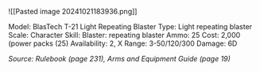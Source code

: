 ![[Pasted image 20241021183936.png]]


Model: BlasTech T-21 Light Repeating Blaster
Type: Light repeating blaster
Scale: Character
Skill: Blaster: repeating blaster
Ammo: 25
Cost: 2,000 (power packs (25)
Availability: 2, X
Range: 3-50/120/300
Damage: 6D

*Source: Rulebook (page 231), Arms and Equipment Guide (page 19)*